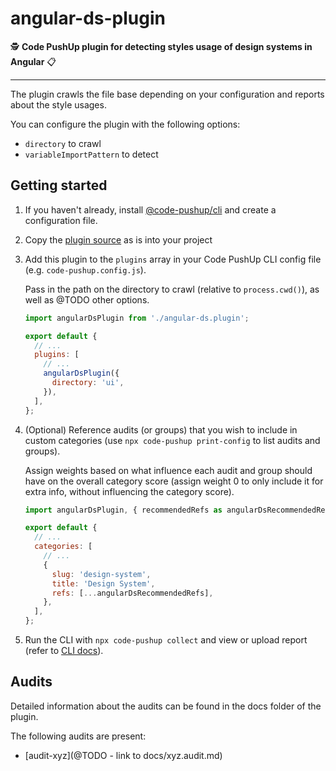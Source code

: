 # angular-ds-plugin

🕵️ **Code PushUp plugin for detecting styles usage of design systems in Angular** 📋

---

The plugin crawls the file base depending on your configuration and reports about the style usages.

You can configure the plugin with the following options:

- `directory` to crawl 
- `variableImportPattern` to detect

## Getting started

1. If you haven't already, install [@code-pushup/cli](../cli/README.md) and create a configuration file.

2. Copy the [plugin source](../angular-ds-plugin) as is into your project

3. Add this plugin to the `plugins` array in your Code PushUp CLI config file (e.g. `code-pushup.config.js`).

   Pass in the path on the directory to crawl (relative to `process.cwd()`), as well as @TODO other options.

   ```js
   import angularDsPlugin from './angular-ds.plugin';

   export default {
     // ...
     plugins: [
       // ...
       angularDsPlugin({
         directory: 'ui',
       }),
     ],
   };
   ```

4. (Optional) Reference audits (or groups) that you wish to include in custom categories (use `npx code-pushup print-config` to list audits and groups).

   Assign weights based on what influence each audit and group should have on the overall category score (assign weight 0 to only include it for extra info, without influencing the category score).

   ```js
   import angularDsPlugin, { recommendedRefs as angularDsRecommendedRefs } from './angular-ds.Plugin';

   export default {
     // ...
     categories: [
       // ...
       {
         slug: 'design-system',
         title: 'Design System',
         refs: [...angularDsRecommendedRefs],
       },
     ],
   };
   ```

5. Run the CLI with `npx code-pushup collect` and view or upload report (refer to [CLI docs](../cli/README.md)).

## Audits

Detailed information about the audits can be found in the docs folder of the plugin.

The following audits are present:

- [audit-xyz](@TODO - link to docs/xyz.audit.md)
